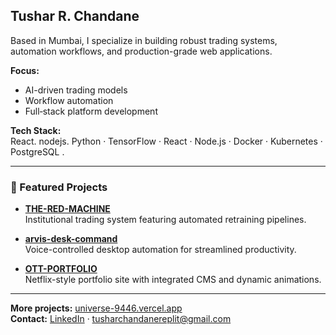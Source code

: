 ## Tushar R. Chandane

Based in Mumbai, I specialize in building robust trading systems, automation workflows, and production-grade web applications.

**Focus:**  
- AI-driven trading models  
- Workflow automation  
- Full‑stack platform development

**Tech Stack:**  
React. nodejs. Python · TensorFlow · React · Node.js · Docker · Kubernetes · PostgreSQL . 

---

### 🚀 Featured Projects

- **[THE-RED-MACHINE](https://github.com/TUSHARXP-10/THE-RED-MACHINE)**  
  Institutional trading system featuring automated retraining pipelines.

- **[arvis-desk-command](https://github.com/TUSHARXP-10/arvis-desk-command)**  
  Voice-controlled desktop automation for streamlined productivity.

- **[OTT-PORTFOLIO](https://github.com/TUSHARXP-10/OTT-PORTFOLIO)**  
  Netflix-style portfolio site with integrated CMS and dynamic animations.

---

**More projects:** [universe-9446.vercel.app](https://universe-9446.vercel.app)  
**Contact:** [LinkedIn](https://linkedin.com/in/tushar-chandane) · tusharchandanereplit@gmail.com
